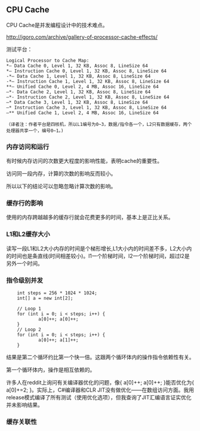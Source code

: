 ## CPU Cache
CPU Cache是并发编程设计中的技术难点。

http://igoro.com/archive/gallery-of-processor-cache-effects/

测试平台：
```
Logical Processor to Cache Map:
*— Data Cache 0, Level 1, 32 KB, Assoc 8, LineSize 64
*— Instruction Cache 0, Level 1, 32 KB, Assoc 8, LineSize 64
-*– Data Cache 1, Level 1, 32 KB, Assoc 8, LineSize 64
-*– Instruction Cache 1, Level 1, 32 KB, Assoc 8, LineSize 64
**– Unified Cache 0, Level 2, 4 MB, Assoc 16, LineSize 64
–*- Data Cache 2, Level 1, 32 KB, Assoc 8, LineSize 64
–*- Instruction Cache 2, Level 1, 32 KB, Assoc 8, LineSize 64
—* Data Cache 3, Level 1, 32 KB, Assoc 8, LineSize 64
—* Instruction Cache 3, Level 1, 32 KB, Assoc 8, LineSize 64
–** Unified Cache 1, Level 2, 4 MB, Assoc 16, LineSize 64

（译者注：作者平台是四核机，所以L1编号为0~3，数据/指令各一个，L2只有数据缓存，两个处理器共享一个，编号0~1。)
```

### 内存访问和运行
有时候内存访问的次数更大程度的影响性能，表明cache的重要性。

访问同一段内存，计算的次数的影响反而较小。

所以以下的结论可以忽略忽略计算次数的影响。

### 缓存行的影响
使用的内存跨越越多的缓存行就会花费更多的时间，基本上是正比关系。

### L1和L2缓存大小
读写一段L1和L2大小内存的时间是个梯形增长,L1大小内的时间差不多，L2大小内的时间也是条直线(时间相差较小)。l1一个阶梯时间，l2一个阶梯时间，超过l2是另外一个时间。

### 指令级别并发
```
	int steps = 256 * 1024 * 1024;
	int[] a = new int[2];
	
	// Loop 1
	for (int i = 0; i < steps; i++) {
			a[0]++; a[0]++;
	}
	// Loop 2
	for (int i = 0; i < steps; i++) {
			a[0]++; a[1]++;
	}
```
结果是第二个循环约比第一个快一倍。这跟两个循环体内的操作指令依赖性有关。

第一个循环体内，操作是相互依赖的。

许多人在reddit上询问有关编译器优化的问题，像{ a[0]++; a[0]++; }能否优化为{ a[0]+=2; }。实际上，C#编译器和CLR JIT没有做优化——在数组访问方面。我用release模式编译了所有测试（使用优化选项），但我查询了JIT汇编语言证实优化并未影响结果。

### 缓存关联性

